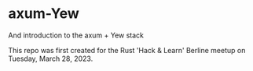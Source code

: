 # axum-Yew
And introduction to the axum + Yew stack

This repo was first created for the Rust 'Hack & Learn' Berline meetup on Tuesday, March 28, 2023.
